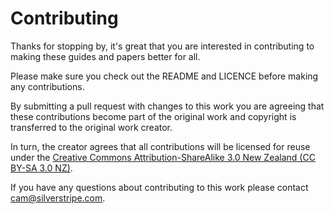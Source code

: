 # Contributing
Thanks for stopping by, it's great that you are interested in contributing to making these guides and papers better for all.

Please make sure you check out the README and LICENCE before making any contributions.

By submitting a pull request with changes to this work you are agreeing that these contributions become part of the original work and copyright is transferred to the original work creator. 

In turn, the creator agrees that all contributions will be licensed for reuse under the [Creative Commons Attribution-ShareAlike 3.0 New Zealand (CC BY-SA 3.0 NZ)](http://creativecommons.org/licenses/by-sa/3.0/nz/). 

If you have any questions about contributing to this work please contact [cam@silverstripe.com](mailto:cam@silverstripe.com).